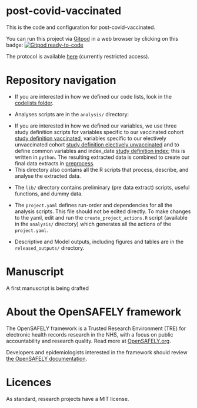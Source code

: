 # post-covid-vaccinated

This is the code and configuration for post-covid-vaccinated.

You can run this project via [Gitpod](https://gitpod.io) in a web browser by clicking on this badge: [![Gitpod ready-to-code](https://img.shields.io/badge/Gitpod-ready--to--code-908a85?logo=gitpod)](https://gitpod.io/#https://github.com/opensafely/post-covid-vaccinated)

The protocol is available [here](https://uob.sharepoint.com/:w:/r/teams/grp-ehr/_layouts/15/Doc.aspx?sourcedoc=%7BEF4D8C0D-B811-4A56-9A03-030E6A32DCC5%7D&file=post-covid-vaccinated.docx&action=default&mobileredirect=true) (currently restricted access).

# Repository navigation
* If you are interested in how we defined our code lists, look in the [codelists folder](./codelists/).

* Analyses scripts are in the `analysis/` directory:
- If you are interested in how we defined our variables, we use three study definition scripts for variables specific to our vaccinated cohort [study definition vaccinated](analysis/study_definition_vaccinated.py), variables specific to our electively unvaccinated cohort [study definition electively unvaccinated](analysis/study_definition_electively_unvaccinated.py) and to define common variables and index_date [study definition index](analysis/study_definition_index.py); this is written in `python`. The resulting  extracted data is combined to create our final data extracts in [preprocess](analysis/preprocess_data.R).
- This directory also contains all the R scripts that process, describe, and analyse the extracted data.

* The `lib/` directory contains preliminary (pre data extract) scripts, useful functions, and dummy data.

* The `project.yaml` defines run-order and dependencies for all the analysis scripts. This file should not be edited directly. To make changes to the yaml, edit and run the `create_project_actions.R` script (available in the `analysis/` directory) which generates all the actions of the `project.yaml`.

* Descriptive and Model outputs, including figures and tables are in the `released_outputs/` directory.


# Manuscript
A first manuscript is being drafted

# About the OpenSAFELY framework

The OpenSAFELY framework is a Trusted Research Environment (TRE) for electronic
health records research in the NHS, with a focus on public accountability and
research quality. Read more at [OpenSAFELY.org](https://opensafely.org).

Developers and epidemiologists interested in the framework should review [the OpenSAFELY documentation](https://docs.opensafely.org).

# Licences
As standard, research projects have a MIT license. 
